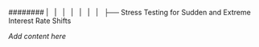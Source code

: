 ######## |   |   |   |   |   |   |   ├── Stress Testing for Sudden and Extreme Interest Rate Shifts

*Add content here*